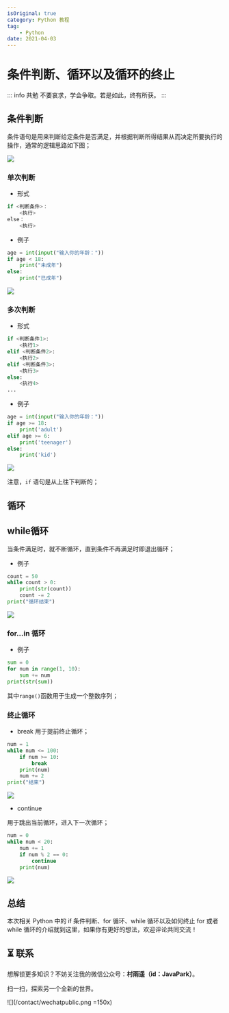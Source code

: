 ```yaml
---
isOriginal: true
category: Python 教程
tag:
    - Python
date: 2021-04-03
---
```

# 条件判断、循环以及循环的终止

::: info 共勉
不要哀求，学会争取。若是如此，终有所获。
:::

## 条件判断

条件语句是用来判断给定条件是否满足，并根据判断所得结果从而决定所要执行的操作，通常的逻辑思路如下图；

![](assets/70-20230927211958111-5820798.webp)

### 单次判断
- 形式

```python
if <判断条件>：
	<执行>
else：
	<执行>
```

- 例子

```python
age = int(input("输入你的年龄："))
if age < 18:
	print("未成年")
else:
	print("已成年")
```
![](assets/70.webp)
### 多次判断

- 形式

```python
if <判断条件1>:
    <执行1>
elif <判断条件2>:
    <执行2>
elif <判断条件3>:
    <执行3>
else:
    <执行4>
...
```

- 例子

```python
age = int(input("输入你的年龄："))
if age >= 18:
    print('adult')
elif age >= 6:
    print('teenager')
else:
    print('kid')
```
![](assets/70-20230927211958121.webp)

注意，`if` 语句是从上往下判断的；

## 循环
## while循环
当条件满足时，就不断循环，直到条件不再满足时即退出循环；

- 例子

```python
count = 50
while count > 0:
	print(str(count))
	count -= 2
print("循环结束")
```
![](assets/70-20230927211958117.webp)
### for...in 循环
- 例子

```python
sum = 0
for num in range(1, 10):
	sum += num
print(str(sum))
```
其中```range()```函数用于生成一个整数序列；

### 终止循环

- break
用于提前终止循环；

```python
num = 1
while num <= 100:
	if num >= 10:
		break
	print(num)
	num += 2
print("结束")
```
![](assets/70-20230927211958111.webp)

- continue

用于跳出当前循环，进入下一次循环；

```python
num = 0
while num < 20:
    num += 1
    if num % 2 == 0: 
        continue 
    print(num)
```
![](assets/70-20230927211958101.webp)

## 总结

本次相关 Python 中的 if 条件判断、for 循环、while 循环以及如何终止 for 或者 while 循环的介绍就到这里，如果你有更好的想法，欢迎评论共同交流！

## ⏳ 联系

想解锁更多知识？不妨关注我的微信公众号：**村雨遥（id：JavaPark）**。

扫一扫，探索另一个全新的世界。

![](/contact/wechatpublic.png =150x)

<Share colorful />